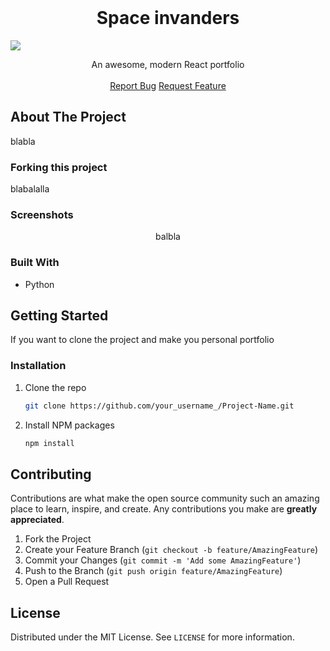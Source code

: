 <!-- PROJECT PREVIEW -->
<br />
<p align="center">

  <h1 align="center">Space invanders</h3>
  <img src="https://i.ibb.co/F6hcN9S/space-invader.png">
  
  <p align="center">
    An awesome, modern React portfolio
    <br />
    <br />
    <a href="https://github.com/Mariem-Ben-Salah/agence/issues">Report Bug</a>
    <a href="https://github.com/Mariem-Ben-Salah/agence/issues">Request Feature</a>
  </p>
</p>

<!-- ABOUT THE PROJECT -->
## About The Project

blabla

### Forking this project
blabalalla

### Screenshots

<p align="center">
  <p align="center">balbla</p>
  
</p>

### Built With

* Python 

<!-- GETTING STARTED -->
## Getting Started

If you want to clone the project and make you personal portfolio

### Installation

1. Clone the repo
   ```sh
   git clone https://github.com/your_username_/Project-Name.git
   ```
2. Install NPM packages
   ```sh
   npm install
   ```

<!-- CONTRIBUTING -->
## Contributing

Contributions are what make the open source community such an amazing place to learn, inspire, and create. Any contributions you make are **greatly appreciated**.

1. Fork the Project
2. Create your Feature Branch (`git checkout -b feature/AmazingFeature`)
3. Commit your Changes (`git commit -m 'Add some AmazingFeature'`)
4. Push to the Branch (`git push origin feature/AmazingFeature`)
5. Open a Pull Request

<!-- LICENSE -->
## License

Distributed under the MIT License. See `LICENSE` for more information.

